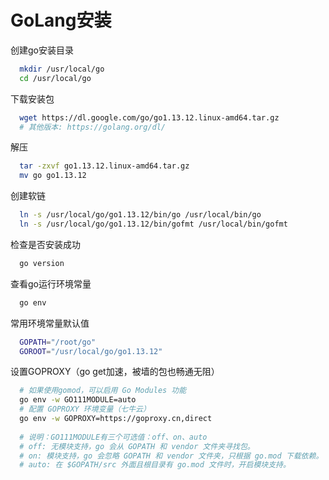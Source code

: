 # GoLang安装

创建go安装目录
```bash
  mkdir /usr/local/go
  cd /usr/local/go
```

下载安装包
```bash
  wget https://dl.google.com/go/go1.13.12.linux-amd64.tar.gz
  # 其他版本: https://golang.org/dl/
```

解压
```bash
  tar -zxvf go1.13.12.linux-amd64.tar.gz
  mv go go1.13.12
```

创建软链
```bash
  ln -s /usr/local/go/go1.13.12/bin/go /usr/local/bin/go
  ln -s /usr/local/go/go1.13.12/bin/gofmt /usr/local/bin/gofmt
```

检查是否安装成功
```bash
  go version
```

查看go运行环境常量
```bash
  go env
```

常用环境常量默认值
```bash
  GOPATH="/root/go"
  GOROOT="/usr/local/go/go1.13.12"
```

设置GOPROXY（go get加速，被墙的包也畅通无阻）
```bash
  # 如果使用gomod，可以启用 Go Modules 功能
  go env -w GO111MODULE=auto
  # 配置 GOPROXY 环境变量（七牛云）
  go env -w GOPROXY=https://goproxy.cn,direct
  
  # 说明：GO111MODULE有三个可选值：off、on、auto
  # off: 无模块支持，go 会从 GOPATH 和 vendor 文件夹寻找包。
  # on: 模块支持，go 会忽略 GOPATH 和 vendor 文件夹，只根据 go.mod 下载依赖。
  # auto: 在 $GOPATH/src 外面且根目录有 go.mod 文件时，开启模块支持。
```
